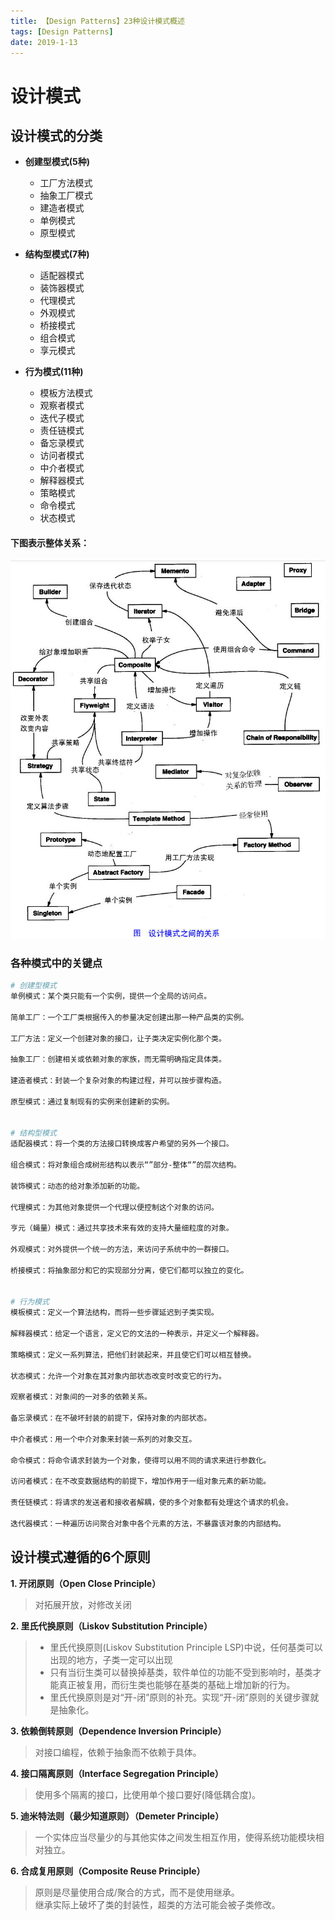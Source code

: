 ```yaml
---
title: 【Design Patterns】23种设计模式概述
tags: [Design Patterns]
date: 2019-1-13
---
```


# 设计模式

## 设计模式的分类

- **创建型模式(5种)**  
    - 工厂方法模式
    - 抽象工厂模式
    - 建造者模式
    - 单例模式
    - 原型模式

- **结构型模式(7种)**     
    - 适配器模式
    - 装饰器模式
    - 代理模式
    - 外观模式
    - 桥接模式
    - 组合模式
    - 享元模式

- **行为模式(11种)**  
    - 模板方法模式
    - 观察者模式
    - 迭代子模式
    - 责任链模式
    - 备忘录模式
    - 访问者模式
    - 中介者模式
    - 解释器模式
    - 策略模式
    - 命令模式
    - 状态模式
    
#### 下图表示整体关系：

![design](../img/design.jpg)


### 各种模式中的关键点

```bash
# 创建型模式
单例模式：某个类只能有一个实例，提供一个全局的访问点。

简单工厂：一个工厂类根据传入的参量决定创建出那一种产品类的实例。

工厂方法：定义一个创建对象的接口，让子类决定实例化那个类。

抽象工厂：创建相关或依赖对象的家族，而无需明确指定具体类。

建造者模式：封装一个复杂对象的构建过程，并可以按步骤构造。

原型模式：通过复制现有的实例来创建新的实例。

 
# 结构型模式
适配器模式：将一个类的方法接口转换成客户希望的另外一个接口。

组合模式：将对象组合成树形结构以表示“”部分-整体“”的层次结构。

装饰模式：动态的给对象添加新的功能。

代理模式：为其他对象提供一个代理以便控制这个对象的访问。

亨元（蝇量）模式：通过共享技术来有效的支持大量细粒度的对象。

外观模式：对外提供一个统一的方法，来访问子系统中的一群接口。

桥接模式：将抽象部分和它的实现部分分离，使它们都可以独立的变化。

 
# 行为模式
模板模式：定义一个算法结构，而将一些步骤延迟到子类实现。

解释器模式：给定一个语言，定义它的文法的一种表示，并定义一个解释器。

策略模式：定义一系列算法，把他们封装起来，并且使它们可以相互替换。

状态模式：允许一个对象在其对象内部状态改变时改变它的行为。

观察者模式：对象间的一对多的依赖关系。

备忘录模式：在不破坏封装的前提下，保持对象的内部状态。

中介者模式：用一个中介对象来封装一系列的对象交互。

命令模式：将命令请求封装为一个对象，使得可以用不同的请求来进行参数化。

访问者模式：在不改变数据结构的前提下，增加作用于一组对象元素的新功能。

责任链模式：将请求的发送者和接收者解耦，使的多个对象都有处理这个请求的机会。

迭代器模式：一种遍历访问聚合对象中各个元素的方法，不暴露该对象的内部结构。
```

## 设计模式遵循的6个原则

**1. 开闭原则（Open Close Principle）**

> 对拓展开放，对修改关闭

**2. 里氏代换原则（Liskov Substitution Principle）** 

> - 里氏代换原则(Liskov Substitution Principle LSP)中说，任何基类可以出现的地方，子类一定可以出现  
> - 只有当衍生类可以替换掉基类，软件单位的功能不受到影响时，基类才能真正被复用，而衍生类也能够在基类的基础上增加新的行为。
> - 里氏代换原则是对“开-闭”原则的补充。实现“开-闭”原则的关键步骤就是抽象化。

**3. 依赖倒转原则（Dependence Inversion Principle）** 

> 对接口编程，依赖于抽象而不依赖于具体。

**4. 接口隔离原则（Interface Segregation Principle）** 

> 使用多个隔离的接口，比使用单个接口要好(降低耦合度)。

**5. 迪米特法则（最少知道原则）（Demeter Principle）** 

> 一个实体应当尽量少的与其他实体之间发生相互作用，使得系统功能模块相对独立。

**6. 合成复用原则（Composite Reuse Principle）**

> 原则是尽量使用合成/聚合的方式，而不是使用继承。  
> 继承实际上破坏了类的封装性，超类的方法可能会被子类修改。